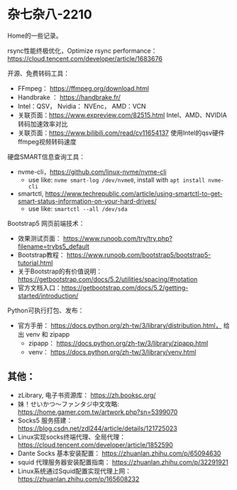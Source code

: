 # 杂七杂八-2210

Home的一些记录。

rsync性能终极优化，Optimize rsync performance： https://cloud.tencent.com/developer/article/1683676

开源、免费转码工具：
 - FFmpeg： https://ffmpeg.org/download.html
 - Handbrake ： https://handbrake.fr/
 - Intel：QSV， Nvidia： NVEnc， AMD：VCN
 - 关联页面：https://www.expreview.com/82515.html Intel、AMD、NVIDIA转码加速效率对比
 - 关联页面：https://www.bilibili.com/read/cv11654137 使用Intel的qsv硬件ffmpeg视频转码速度


硬盘SMART信息查询工具：
 - nvme-cli，https://github.com/linux-nvme/nvme-cli
   - use like: `nvme smart-log /dev/nvme0`, install with `apt install nvme-cli`
 - smartctl, https://www.techrepublic.com/article/using-smartctl-to-get-smart-status-information-on-your-hard-drives/
   - use like: `smartctl --all /dev/sda`


Bootstrap5 网页前端技术：
 - 效果测试页面： https://www.runoob.com/try/try.php?filename=trybs5_default
 - Bootstrap教程： https://www.runoob.com/bootstrap5/bootstrap5-tutorial.html
 - 关于Bootstrap的有价值说明： https://getbootstrap.com/docs/5.2/utilities/spacing/#notation 
 - 官方文档入口：https://getbootstrap.com/docs/5.2/getting-started/introduction/

Python可执行打包、发布：
 - 官方手册： https://docs.python.org/zh-tw/3/library/distribution.html， 给出 venv 和 zipapp
   - zipapp： https://docs.python.org/zh-tw/3/library/zipapp.html
   - venv： https://docs.python.org/zh-tw/3/library/venv.html

## 其他：
 - zLibrary, 电子书资源库： https://zh.booksc.org/
 - 妹！せいかつ～ファンタジ中文攻略:  https://home.gamer.com.tw/artwork.php?sn=5399070
 - Socks5 服务搭建： https://blog.csdn.net/zdl244/article/details/121725023
 - Linux实现socks终端代理、全局代理： https://cloud.tencent.com/developer/article/1852590
 - Dante Socks 基本安装配置： https://zhuanlan.zhihu.com/p/65094630
 - squid 代理服务器安装配置指南： https://zhuanlan.zhihu.com/p/32291921
 - Linux系统通过Squid配置实现代理上网： https://zhuanlan.zhihu.com/p/165608232

